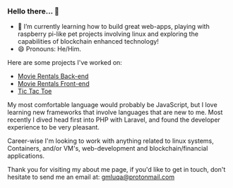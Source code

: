 ### Hello there... 🙂

- 🌱 I’m currently learning how to build great web-apps, playing with raspberry pi-like pet projects involving linux and exploring the capabilities of blockchain enhanced technology!
- 😄 Pronouns: He/Him.

Here are some projects I've worked on:
- [Movie Rentals Back-end](https://github.com/gmluqa/movie-backend)
- [Movie Rentals Front-end](https://github.com/gmluqa/movie-frontend)
- [Tic Tac Toe](https://github.com/gmluqa/Noughts-and-Crosses)

My most comfortable language would probably be JavaScript, but I love learning new frameworks that involve languages that are new to me. Most recently I dived head first into PHP with Laravel, and found the developer experience to be very pleasant. 

Career-wise I'm looking to work with anything related to linux systems, Containers, and/or VM's, web-development and blockchain/financial applications.

Thank you for visiting my about me page, if you'd like to get in touch, don't hesitate to send me an email at: gmluqa@protonmail.com

